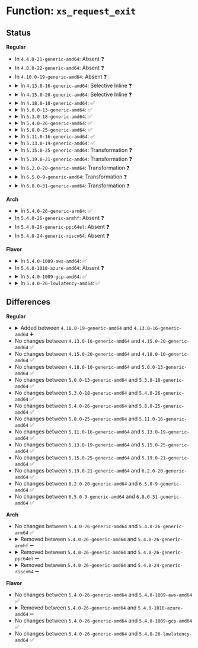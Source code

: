 # Function: <code>xs_request_exit</code>

## Status
<b>Regular</b>
<ul>
<li>
In <code>4.4.0-21-generic-amd64</code>: Absent ❓
</li>
<li>
In <code>4.8.0-22-generic-amd64</code>: Absent ❓
</li>
<li>
In <code>4.10.0-19-generic-amd64</code>: Absent ❓
</li>
<li>
<details>
<summary>In <code>4.13.0-16-generic-amd64</code>: Selective Inline ❓</summary>

```c
void xs_request_exit(struct xb_req_data * req)
```

```json
{
  "name": "xs_request_exit",
  "collision_type": "Unique Global",
  "inline_type": "Selective",
  "funcs": [
    {
      "addr": 18446744071584475488,
      "name": "xs_request_exit",
      "external": true,
      "loc": "drivers/xen/xenbus/xenbus_xs.c:138",
      "file": "drivers/xen/xenbus/xenbus_xs.c",
      "inline": "not declared, inlined",
      "caller_inline": [],
      "caller_func": [
        "drivers/xen/xenbus/xenbus_xs.c:xs_talkv",
        "drivers/xen/xenbus/xenbus_dev_frontend.c:xenbus_dev_queue_reply"
      ]
    }
  ],
  "symbols": [
    {
      "addr": 18446744071584475488,
      "name": "xs_request_exit",
      "section": ".text",
      "bind": "STB_GLOBAL",
      "size": 134
    }
  ]
}
```
</details>
</li>
<li>
<details>
<summary>In <code>4.15.0-20-generic-amd64</code>: Selective Inline ❓</summary>

```c
void xs_request_exit(struct xb_req_data * req)
```

```json
{
  "name": "xs_request_exit",
  "collision_type": "Unique Global",
  "inline_type": "Selective",
  "funcs": [
    {
      "addr": 18446744071584885904,
      "name": "xs_request_exit",
      "external": true,
      "loc": "drivers/xen/xenbus/xenbus_xs.c:138",
      "file": "drivers/xen/xenbus/xenbus_xs.c",
      "inline": "not declared, inlined",
      "caller_inline": [],
      "caller_func": [
        "drivers/xen/xenbus/xenbus_xs.c:xs_talkv",
        "drivers/xen/xenbus/xenbus_dev_frontend.c:xenbus_dev_queue_reply"
      ]
    }
  ],
  "symbols": [
    {
      "addr": 18446744071584885904,
      "name": "xs_request_exit",
      "section": ".text",
      "bind": "STB_GLOBAL",
      "size": 134
    }
  ]
}
```
</details>
</li>
<li>
<details>
<summary>In <code>4.18.0-10-generic-amd64</code>: ✅</summary>

```c
void xs_request_exit(struct xb_req_data * req)
```

```json
{
  "name": "xs_request_exit",
  "collision_type": "Unique Global",
  "inline_type": "No",
  "funcs": [
    {
      "addr": 18446744071585116960,
      "name": "xs_request_exit",
      "external": true,
      "loc": "drivers/xen/xenbus/xenbus_xs.c:138",
      "file": "drivers/xen/xenbus/xenbus_xs.c",
      "inline": "seen, unknown",
      "caller_inline": [],
      "caller_func": [
        "drivers/xen/xenbus/xenbus_xs.c:xs_talkv",
        "drivers/xen/xenbus/xenbus_dev_frontend.c:xenbus_dev_queue_reply"
      ]
    }
  ],
  "symbols": [
    {
      "addr": 18446744071585116960,
      "name": "xs_request_exit",
      "section": ".text",
      "bind": "STB_GLOBAL",
      "size": 186
    }
  ]
}
```
</details>
</li>
<li>
<details>
<summary>In <code>5.0.0-13-generic-amd64</code>: ✅</summary>

```c
void xs_request_exit(struct xb_req_data * req)
```

```json
{
  "name": "xs_request_exit",
  "collision_type": "Unique Global",
  "inline_type": "No",
  "funcs": [
    {
      "addr": 18446744071585227728,
      "name": "xs_request_exit",
      "external": true,
      "loc": "drivers/xen/xenbus/xenbus_xs.c:138",
      "file": "drivers/xen/xenbus/xenbus_xs.c",
      "inline": "seen, unknown",
      "caller_inline": [],
      "caller_func": [
        "drivers/xen/xenbus/xenbus_xs.c:xs_talkv",
        "drivers/xen/xenbus/xenbus_dev_frontend.c:xenbus_dev_queue_reply"
      ]
    }
  ],
  "symbols": [
    {
      "addr": 18446744071585227728,
      "name": "xs_request_exit",
      "section": ".text",
      "bind": "STB_GLOBAL",
      "size": 186
    }
  ]
}
```
</details>
</li>
<li>
<details>
<summary>In <code>5.3.0-18-generic-amd64</code>: ✅</summary>

```c
void xs_request_exit(struct xb_req_data * req)
```

```json
{
  "name": "xs_request_exit",
  "collision_type": "Unique Global",
  "inline_type": "No",
  "funcs": [
    {
      "addr": 18446744071585439808,
      "name": "xs_request_exit",
      "external": true,
      "loc": "drivers/xen/xenbus/xenbus_xs.c:139",
      "file": "drivers/xen/xenbus/xenbus_xs.c",
      "inline": "seen, unknown",
      "caller_inline": [],
      "caller_func": [
        "drivers/xen/xenbus/xenbus_xs.c:xs_talkv",
        "drivers/xen/xenbus/xenbus_dev_frontend.c:xenbus_dev_queue_reply"
      ]
    }
  ],
  "symbols": [
    {
      "addr": 18446744071585439808,
      "name": "xs_request_exit",
      "section": ".text",
      "bind": "STB_GLOBAL",
      "size": 178
    }
  ]
}
```
</details>
</li>
<li>
<details>
<summary>In <code>5.4.0-26-generic-amd64</code>: ✅</summary>

```c
void xs_request_exit(struct xb_req_data * req)
```

```json
{
  "name": "xs_request_exit",
  "collision_type": "Unique Global",
  "inline_type": "No",
  "funcs": [
    {
      "addr": 18446744071585580240,
      "name": "xs_request_exit",
      "external": true,
      "loc": "drivers/xen/xenbus/xenbus_xs.c:139",
      "file": "drivers/xen/xenbus/xenbus_xs.c",
      "inline": "seen, unknown",
      "caller_inline": [],
      "caller_func": [
        "drivers/xen/xenbus/xenbus_xs.c:xs_talkv",
        "drivers/xen/xenbus/xenbus_dev_frontend.c:xenbus_dev_queue_reply"
      ]
    }
  ],
  "symbols": [
    {
      "addr": 18446744071585580240,
      "name": "xs_request_exit",
      "section": ".text",
      "bind": "STB_GLOBAL",
      "size": 178
    }
  ]
}
```
</details>
</li>
<li>
<details>
<summary>In <code>5.8.0-25-generic-amd64</code>: ✅</summary>

```c
void xs_request_exit(struct xb_req_data * req)
```

```json
{
  "name": "xs_request_exit",
  "collision_type": "Unique Global",
  "inline_type": "No",
  "funcs": [
    {
      "addr": 18446744071586301824,
      "name": "xs_request_exit",
      "external": true,
      "loc": "drivers/xen/xenbus/xenbus_xs.c:139",
      "file": "drivers/xen/xenbus/xenbus_xs.c",
      "inline": "seen, unknown",
      "caller_inline": [],
      "caller_func": [
        "drivers/xen/xenbus/xenbus_xs.c:xs_talkv",
        "drivers/xen/xenbus/xenbus_dev_frontend.c:xenbus_dev_queue_reply"
      ]
    }
  ],
  "symbols": [
    {
      "addr": 18446744071586301824,
      "name": "xs_request_exit",
      "section": ".text",
      "bind": "STB_GLOBAL",
      "size": 184
    }
  ]
}
```
</details>
</li>
<li>
<details>
<summary>In <code>5.11.0-16-generic-amd64</code>: ✅</summary>

```c
void xs_request_exit(struct xb_req_data * req)
```

```json
{
  "name": "xs_request_exit",
  "collision_type": "Unique Global",
  "inline_type": "No",
  "funcs": [
    {
      "addr": 18446744071586420544,
      "name": "xs_request_exit",
      "external": true,
      "loc": "drivers/xen/xenbus/xenbus_xs.c:139",
      "file": "drivers/xen/xenbus/xenbus_xs.c",
      "inline": "seen, unknown",
      "caller_inline": [],
      "caller_func": [
        "drivers/xen/xenbus/xenbus_xs.c:xs_talkv",
        "drivers/xen/xenbus/xenbus_dev_frontend.c:xenbus_dev_queue_reply"
      ]
    }
  ],
  "symbols": [
    {
      "addr": 18446744071586420544,
      "name": "xs_request_exit",
      "section": ".text",
      "bind": "STB_GLOBAL",
      "size": 184
    }
  ]
}
```
</details>
</li>
<li>
<details>
<summary>In <code>5.13.0-19-generic-amd64</code>: ✅</summary>

```c
void xs_request_exit(struct xb_req_data * req)
```

```json
{
  "name": "xs_request_exit",
  "collision_type": "Unique Global",
  "inline_type": "No",
  "funcs": [
    {
      "addr": 18446744071586303760,
      "name": "xs_request_exit",
      "external": true,
      "loc": "drivers/xen/xenbus/xenbus_xs.c:139",
      "file": "drivers/xen/xenbus/xenbus_xs.c",
      "inline": "seen, unknown",
      "caller_inline": [],
      "caller_func": [
        "drivers/xen/xenbus/xenbus_xs.c:xs_talkv",
        "drivers/xen/xenbus/xenbus_dev_frontend.c:xenbus_dev_queue_reply"
      ]
    }
  ],
  "symbols": [
    {
      "addr": 18446744071586303760,
      "name": "xs_request_exit",
      "section": ".text",
      "bind": "STB_GLOBAL",
      "size": 181
    }
  ]
}
```
</details>
</li>
<li>
<details>
<summary>In <code>5.15.0-25-generic-amd64</code>: Transformation ❓</summary>

```c
void xs_request_exit(struct xb_req_data * req)
```

```json
{
  "name": "xs_request_exit",
  "collision_type": "Unique Global",
  "inline_type": "No",
  "funcs": [
    {
      "addr": 0,
      "name": "xs_request_exit",
      "external": true,
      "loc": "drivers/xen/xenbus/xenbus_xs.c:139",
      "file": "drivers/xen/xenbus/xenbus_xs.c",
      "inline": "seen, unknown",
      "caller_inline": [],
      "caller_func": [
        "drivers/xen/xenbus/xenbus_xs.c:xs_talkv",
        "drivers/xen/xenbus/xenbus_dev_frontend.c:xenbus_dev_queue_reply"
      ]
    }
  ],
  "symbols": [
    {
      "addr": 18446744071592435926,
      "name": "xs_request_exit.cold",
      "section": ".text",
      "bind": "STB_LOCAL",
      "size": 21
    },
    {
      "addr": 18446744071586823312,
      "name": "xs_request_exit",
      "section": ".text",
      "bind": "STB_GLOBAL",
      "size": 202
    }
  ]
}
```
</details>
</li>
<li>
<details>
<summary>In <code>5.19.0-21-generic-amd64</code>: Transformation ❓</summary>

```c
void xs_request_exit(struct xb_req_data * req)
```

```json
{
  "name": "xs_request_exit",
  "collision_type": "Unique Global",
  "inline_type": "No",
  "funcs": [
    {
      "addr": 0,
      "name": "xs_request_exit",
      "external": true,
      "loc": "drivers/xen/xenbus/xenbus_xs.c:139",
      "file": "drivers/xen/xenbus/xenbus_xs.c",
      "inline": "seen, unknown",
      "caller_inline": [],
      "caller_func": [
        "drivers/xen/xenbus/xenbus_xs.c:xs_talkv",
        "drivers/xen/xenbus/xenbus_dev_frontend.c:xenbus_dev_queue_reply"
      ]
    }
  ],
  "symbols": [
    {
      "addr": 18446744071594303931,
      "name": "xs_request_exit.cold",
      "section": ".text",
      "bind": "STB_LOCAL",
      "size": 21
    },
    {
      "addr": 18446744071588106912,
      "name": "xs_request_exit",
      "section": ".text",
      "bind": "STB_GLOBAL",
      "size": 226
    }
  ]
}
```
</details>
</li>
<li>
<details>
<summary>In <code>6.2.0-20-generic-amd64</code>: Transformation ❓</summary>

```c
void xs_request_exit(struct xb_req_data * req)
```

```json
{
  "name": "xs_request_exit",
  "collision_type": "Unique Global",
  "inline_type": "No",
  "funcs": [
    {
      "addr": 0,
      "name": "xs_request_exit",
      "external": true,
      "loc": "drivers/xen/xenbus/xenbus_xs.c:139",
      "file": "drivers/xen/xenbus/xenbus_xs.c",
      "inline": "seen, unknown",
      "caller_inline": [],
      "caller_func": [
        "drivers/xen/xenbus/xenbus_xs.c:xs_talkv",
        "drivers/xen/xenbus/xenbus_dev_frontend.c:xenbus_dev_queue_reply"
      ]
    }
  ],
  "symbols": [
    {
      "addr": 18446744071596230861,
      "name": "xs_request_exit.cold",
      "section": ".text",
      "bind": "STB_LOCAL",
      "size": 21
    },
    {
      "addr": 18446744071589492272,
      "name": "xs_request_exit",
      "section": ".text",
      "bind": "STB_GLOBAL",
      "size": 226
    }
  ]
}
```
</details>
</li>
<li>
<details>
<summary>In <code>6.5.0-9-generic-amd64</code>: Transformation ❓</summary>

```c
void xs_request_exit(struct xb_req_data * req)
```

```json
{
  "name": "xs_request_exit",
  "collision_type": "Unique Global",
  "inline_type": "No",
  "funcs": [
    {
      "addr": 0,
      "name": "xs_request_exit",
      "external": true,
      "loc": "drivers/xen/xenbus/xenbus_xs.c:139",
      "file": "drivers/xen/xenbus/xenbus_xs.c",
      "inline": "seen, unknown",
      "caller_inline": [],
      "caller_func": [
        "drivers/xen/xenbus/xenbus_xs.c:xs_talkv",
        "drivers/xen/xenbus/xenbus_dev_frontend.c:xenbus_dev_queue_reply"
      ]
    }
  ],
  "symbols": [
    {
      "addr": 18446744071596758769,
      "name": "xs_request_exit.cold",
      "section": ".text",
      "bind": "STB_LOCAL",
      "size": 21
    },
    {
      "addr": 18446744071589793104,
      "name": "xs_request_exit",
      "section": ".text",
      "bind": "STB_GLOBAL",
      "size": 226
    }
  ]
}
```
</details>
</li>
<li>
<details>
<summary>In <code>6.8.0-31-generic-amd64</code>: Transformation ❓</summary>

```c
void xs_request_exit(struct xb_req_data * req)
```

```json
{
  "name": "xs_request_exit",
  "collision_type": "Unique Global",
  "inline_type": "No",
  "funcs": [
    {
      "addr": 0,
      "name": "xs_request_exit",
      "external": true,
      "loc": "drivers/xen/xenbus/xenbus_xs.c:139",
      "file": "drivers/xen/xenbus/xenbus_xs.c",
      "inline": "seen, unknown",
      "caller_inline": [],
      "caller_func": [
        "drivers/xen/xenbus/xenbus_xs.c:xs_talkv",
        "drivers/xen/xenbus/xenbus_dev_frontend.c:xenbus_dev_queue_reply"
      ]
    }
  ],
  "symbols": [
    {
      "addr": 18446744071597667191,
      "name": "xs_request_exit.cold",
      "section": ".text",
      "bind": "STB_LOCAL",
      "size": 21
    },
    {
      "addr": 18446744071590129280,
      "name": "xs_request_exit",
      "section": ".text",
      "bind": "STB_GLOBAL",
      "size": 226
    }
  ]
}
```
</details>
</li>
</ul>
<b>Arch</b>
<ul>
<li>
<details>
<summary>In <code>5.4.0-26-generic-arm64</code>: ✅</summary>

```c
void xs_request_exit(struct xb_req_data * req)
```

```json
{
  "name": "xs_request_exit",
  "collision_type": "Unique Global",
  "inline_type": "No",
  "funcs": [
    {
      "addr": 18446603336498244240,
      "name": "xs_request_exit",
      "external": true,
      "loc": "drivers/xen/xenbus/xenbus_xs.c:139",
      "file": "drivers/xen/xenbus/xenbus_xs.c",
      "inline": "seen, unknown",
      "caller_inline": [],
      "caller_func": [
        "drivers/xen/xenbus/xenbus_xs.c:xs_talkv",
        "drivers/xen/xenbus/xenbus_dev_frontend.c:xenbus_dev_queue_reply"
      ]
    }
  ],
  "symbols": [
    {
      "addr": 18446603336498244240,
      "name": "xs_request_exit",
      "section": ".text",
      "bind": "STB_GLOBAL",
      "size": 332
    }
  ]
}
```
</details>
</li>
<li>
In <code>5.4.0-26-generic-armhf</code>: Absent ❓
</li>
<li>
In <code>5.4.0-26-generic-ppc64el</code>: Absent ❓
</li>
<li>
In <code>5.4.0-24-generic-riscv64</code>: Absent ❓
</li>
</ul>
<b>Flavor</b>
<ul>
<li>
<details>
<summary>In <code>5.4.0-1009-aws-amd64</code>: ✅</summary>

```c
void xs_request_exit(struct xb_req_data * req)
```

```json
{
  "name": "xs_request_exit",
  "collision_type": "Unique Global",
  "inline_type": "No",
  "funcs": [
    {
      "addr": 18446744071585342272,
      "name": "xs_request_exit",
      "external": true,
      "loc": "drivers/xen/xenbus/xenbus_xs.c:139",
      "file": "drivers/xen/xenbus/xenbus_xs.c",
      "inline": "seen, unknown",
      "caller_inline": [],
      "caller_func": [
        "drivers/xen/xenbus/xenbus_xs.c:xs_talkv",
        "drivers/xen/xenbus/xenbus_dev_frontend.c:xenbus_dev_queue_reply"
      ]
    }
  ],
  "symbols": [
    {
      "addr": 18446744071585342272,
      "name": "xs_request_exit",
      "section": ".text",
      "bind": "STB_GLOBAL",
      "size": 178
    }
  ]
}
```
</details>
</li>
<li>
In <code>5.4.0-1010-azure-amd64</code>: Absent ❓
</li>
<li>
<details>
<summary>In <code>5.4.0-1009-gcp-amd64</code>: ✅</summary>

```c
void xs_request_exit(struct xb_req_data * req)
```

```json
{
  "name": "xs_request_exit",
  "collision_type": "Unique Global",
  "inline_type": "No",
  "funcs": [
    {
      "addr": 18446744071585530640,
      "name": "xs_request_exit",
      "external": true,
      "loc": "drivers/xen/xenbus/xenbus_xs.c:139",
      "file": "drivers/xen/xenbus/xenbus_xs.c",
      "inline": "seen, unknown",
      "caller_inline": [],
      "caller_func": [
        "drivers/xen/xenbus/xenbus_xs.c:xs_talkv",
        "drivers/xen/xenbus/xenbus_dev_frontend.c:xenbus_dev_queue_reply"
      ]
    }
  ],
  "symbols": [
    {
      "addr": 18446744071585530640,
      "name": "xs_request_exit",
      "section": ".text",
      "bind": "STB_GLOBAL",
      "size": 178
    }
  ]
}
```
</details>
</li>
<li>
<details>
<summary>In <code>5.4.0-26-lowlatency-amd64</code>: ✅</summary>

```c
void xs_request_exit(struct xb_req_data * req)
```

```json
{
  "name": "xs_request_exit",
  "collision_type": "Unique Global",
  "inline_type": "No",
  "funcs": [
    {
      "addr": 18446744071585638672,
      "name": "xs_request_exit",
      "external": true,
      "loc": "drivers/xen/xenbus/xenbus_xs.c:139",
      "file": "drivers/xen/xenbus/xenbus_xs.c",
      "inline": "seen, unknown",
      "caller_inline": [],
      "caller_func": [
        "drivers/xen/xenbus/xenbus_xs.c:xs_talkv",
        "drivers/xen/xenbus/xenbus_dev_frontend.c:xenbus_dev_queue_reply"
      ]
    }
  ],
  "symbols": [
    {
      "addr": 18446744071585638672,
      "name": "xs_request_exit",
      "section": ".text",
      "bind": "STB_GLOBAL",
      "size": 176
    }
  ]
}
```
</details>
</li>
</ul>

## Differences
<b>Regular</b>
<ul>
<li>
<details>
<summary>Added between <code>4.10.0-19-generic-amd64</code> and <code>4.13.0-16-generic-amd64</code> ➕</summary>

```c
void xs_request_exit(struct xb_req_data * req)
```
</details>
</li>
<li>
No changes between <code>4.13.0-16-generic-amd64</code> and <code>4.15.0-20-generic-amd64</code> ✅
</li>
<li>
No changes between <code>4.15.0-20-generic-amd64</code> and <code>4.18.0-10-generic-amd64</code> ✅
</li>
<li>
No changes between <code>4.18.0-10-generic-amd64</code> and <code>5.0.0-13-generic-amd64</code> ✅
</li>
<li>
No changes between <code>5.0.0-13-generic-amd64</code> and <code>5.3.0-18-generic-amd64</code> ✅
</li>
<li>
No changes between <code>5.3.0-18-generic-amd64</code> and <code>5.4.0-26-generic-amd64</code> ✅
</li>
<li>
No changes between <code>5.4.0-26-generic-amd64</code> and <code>5.8.0-25-generic-amd64</code> ✅
</li>
<li>
No changes between <code>5.8.0-25-generic-amd64</code> and <code>5.11.0-16-generic-amd64</code> ✅
</li>
<li>
No changes between <code>5.11.0-16-generic-amd64</code> and <code>5.13.0-19-generic-amd64</code> ✅
</li>
<li>
No changes between <code>5.13.0-19-generic-amd64</code> and <code>5.15.0-25-generic-amd64</code> ✅
</li>
<li>
No changes between <code>5.15.0-25-generic-amd64</code> and <code>5.19.0-21-generic-amd64</code> ✅
</li>
<li>
No changes between <code>5.19.0-21-generic-amd64</code> and <code>6.2.0-20-generic-amd64</code> ✅
</li>
<li>
No changes between <code>6.2.0-20-generic-amd64</code> and <code>6.5.0-9-generic-amd64</code> ✅
</li>
<li>
No changes between <code>6.5.0-9-generic-amd64</code> and <code>6.8.0-31-generic-amd64</code> ✅
</li>
</ul>
<b>Arch</b>
<ul>
<li>
No changes between <code>5.4.0-26-generic-amd64</code> and <code>5.4.0-26-generic-arm64</code> ✅
</li>
<li>
<details>
<summary>Removed between <code>5.4.0-26-generic-amd64</code> and <code>5.4.0-26-generic-armhf</code> ➖</summary>

```c
void xs_request_exit(struct xb_req_data * req)
```
</details>
</li>
<li>
<details>
<summary>Removed between <code>5.4.0-26-generic-amd64</code> and <code>5.4.0-26-generic-ppc64el</code> ➖</summary>

```c
void xs_request_exit(struct xb_req_data * req)
```
</details>
</li>
<li>
<details>
<summary>Removed between <code>5.4.0-26-generic-amd64</code> and <code>5.4.0-24-generic-riscv64</code> ➖</summary>

```c
void xs_request_exit(struct xb_req_data * req)
```
</details>
</li>
</ul>
<b>Flavor</b>
<ul>
<li>
No changes between <code>5.4.0-26-generic-amd64</code> and <code>5.4.0-1009-aws-amd64</code> ✅
</li>
<li>
<details>
<summary>Removed between <code>5.4.0-26-generic-amd64</code> and <code>5.4.0-1010-azure-amd64</code> ➖</summary>

```c
void xs_request_exit(struct xb_req_data * req)
```
</details>
</li>
<li>
No changes between <code>5.4.0-26-generic-amd64</code> and <code>5.4.0-1009-gcp-amd64</code> ✅
</li>
<li>
No changes between <code>5.4.0-26-generic-amd64</code> and <code>5.4.0-26-lowlatency-amd64</code> ✅
</li>
</ul>
